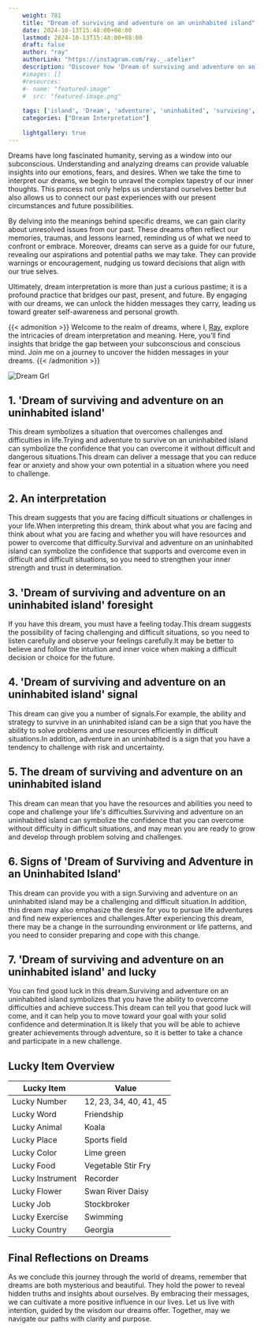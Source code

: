 ```yaml
---
    weight: 781
    title: "Dream of surviving and adventure on an uninhabited island"  # Assuming 'title' column exists
    date: 2024-10-13T15:48:00+08:00
    lastmod: 2024-10-13T15:48:00+08:00
    draft: false
    author: "ray"
    authorLink: "https://instagram.com/ray._.atelier"
    description: "Discover how 'Dream of surviving and adventure on an uninhabited island' can interpret your future and uncover its significant meanings in your life."
    #images: []
    #resources:
    #- name: "featured-image"
    #  src: "featured-image.png"
    
    tags: ['island', 'Dream', 'adventure', 'uninhabited', 'surviving', 'an']
    categories: ["Dream Interpretation"]
    
    lightgallery: true
---
```

    
Dreams have long fascinated humanity, serving as a window into our subconscious. Understanding and analyzing dreams can provide valuable insights into our emotions, fears, and desires. When we take the time to interpret our dreams, we begin to unravel the complex tapestry of our inner thoughts. This process not only helps us understand ourselves better but also allows us to connect our past experiences with our present circumstances and future possibilities.

By delving into the meanings behind specific dreams, we can gain clarity about unresolved issues from our past. These dreams often reflect our memories, traumas, and lessons learned, reminding us of what we need to confront or embrace. Moreover, dreams can serve as a guide for our future, revealing our aspirations and potential paths we may take. They can provide warnings or encouragement, nudging us toward decisions that align with our true selves.

Ultimately, dream interpretation is more than just a curious pastime; it is a profound practice that bridges our past, present, and future. By engaging with our dreams, we can unlock the hidden messages they carry, leading us toward greater self-awareness and personal growth.

{{< admonition >}}
Welcome to the realm of dreams, where I, [Ray](https://instagram.com/ray._.atelier), explore the intricacies of dream interpretation and meaning. Here, you’ll find insights that bridge the gap between your subconscious and conscious mind. Join me on a journey to uncover the hidden messages in your dreams.
{{< /admonition >}}

![Dream Grl](https://cdn.pixabay.com/photo/2017/11/02/03/35/gothic-2910057_1280.jpg "Dream Grl")

## 1. 'Dream of surviving and adventure on an uninhabited island'
This dream symbolizes a situation that overcomes challenges and difficulties in life.Trying and adventure to survive on an uninhabited island can symbolize the confidence that you can overcome it without difficult and dangerous situations.This dream can deliver a message that you can reduce fear or anxiety and show your own potential in a situation where you need to challenge.

## 2. An interpretation
This dream suggests that you are facing difficult situations or challenges in your life.When interpreting this dream, think about what you are facing and think about what you are facing and whether you will have resources and power to overcome that difficulty.Survival and adventure on an uninhabited island can symbolize the confidence that supports and overcome even in difficult and difficult situations, so you need to strengthen your inner strength and trust in determination.

## 3. 'Dream of surviving and adventure on an uninhabited island' foresight
If you have this dream, you must have a feeling today.This dream suggests the possibility of facing challenging and difficult situations, so you need to listen carefully and observe your feelings carefully.It may be better to believe and follow the intuition and inner voice when making a difficult decision or choice for the future.

## 4. 'Dream of surviving and adventure on an uninhabited island' signal
This dream can give you a number of signals.For example, the ability and strategy to survive in an uninhabited island can be a sign that you have the ability to solve problems and use resources efficiently in difficult situations.In addition, adventure in an uninhabited is a sign that you have a tendency to challenge with risk and uncertainty.

## 5. The dream of surviving and adventure on an uninhabited island
This dream can mean that you have the resources and abilities you need to cope and challenge your life's difficulties.Surviving and adventure on an uninhabited island can symbolize the confidence that you can overcome without difficulty in difficult situations, and may mean you are ready to grow and develop through problem solving and challenges.

## 6. Signs of 'Dream of Surviving and Adventure in an Uninhabited Island'
This dream can provide you with a sign.Surviving and adventure on an uninhabited island may be a challenging and difficult situation.In addition, this dream may also emphasize the desire for you to pursue life adventures and find new experiences and challenges.After experiencing this dream, there may be a change in the surrounding environment or life patterns, and you need to consider preparing and cope with this change.

## 7. 'Dream of surviving and adventure on an uninhabited island' and lucky
You can find good luck in this dream.Surviving and adventure on an uninhabited island symbolizes that you have the ability to overcome difficulties and achieve success.This dream can tell you that good luck will come, and it can help you to move toward your goal with your solid confidence and determination.It is likely that you will be able to achieve greater achievements through adventure, so it is better to take a chance and participate in a new challenge.

## Lucky Item Overview
| Lucky Item          | Value              |
|---------------|--------------------|
| Lucky Number        | 12, 23, 34, 40, 41, 45  |
| Lucky Word          | Friendship |
| Lucky Animal        | Koala |
| Lucky Place         | Sports field     |
| Lucky Color         | Lime green     |
| Lucky Food          | Vegetable Stir Fry      |
| Lucky Instrument    | Recorder |
| Lucky Flower        | Swan River Daisy    |
| Lucky Job           | Stockbroker       |
| Lucky Exercise      | Swimming  |
| Lucky Country       | Georgia    |


##  Final Reflections on Dreams

As we conclude this journey through the world of dreams, remember that dreams are both mysterious and beautiful. They hold the power to reveal hidden truths and insights about ourselves. By embracing their messages, we can cultivate a more positive influence in our lives. Let us live with intention, guided by the wisdom our dreams offer. Together, may we navigate our paths with clarity and purpose.
